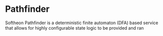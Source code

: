 # Pathfinder
Softheon Pathfinder is a deterministic finite automaton (DFA) based service that allows for highly configurable state logic to be provided and ran
